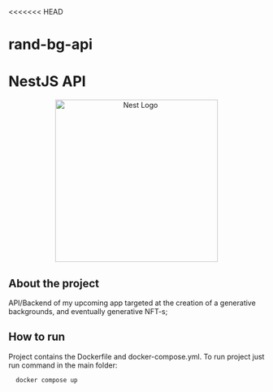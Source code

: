 <<<<<<< HEAD
# rand-bg-api
NestJS API 
=======
<p align="center">
  <a href="http://nestjs.com/" target="blank"><img src="https://nestjs.com/img/logo_text.svg" width="320" alt="Nest Logo" /></a>
</p>

## About the project
API/Backend of my upcoming app targeted at the creation of a generative backgrounds, and eventually generative NFT-s;

## How to run
Project contains the Dockerfile and docker-compose.yml.
To run project just run command in the main folder:
```bash
  docker compose up
```



